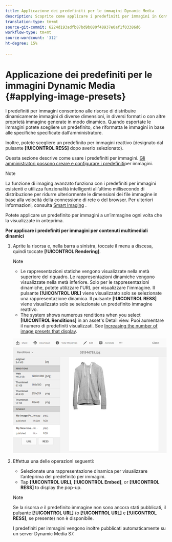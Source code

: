 ```yaml
---
title: Applicazione dei predefiniti per le immagini Dynamic Media
description: Scoprite come applicare i predefiniti per immagini in Contenuti multimediali dinamici
translation-type: tm+mt
source-git-commit: 6224d193adfb87bd9b080f48937e0af1f03386d6
workflow-type: tm+mt
source-wordcount: '312'
ht-degree: 15%

---
```



# Applicazione dei predefiniti per le immagini Dynamic Media {#applying-image-presets}

I predefiniti per immagini consentono alle risorse di distribuire dinamicamente immagini di diverse dimensioni, in diversi formati o con altre proprietà immagine generate in modo dinamico. Quando esportate le immagini potete scegliere un predefinito, che riformatta le immagini in base alle specifiche specificate dall’amministratore.

Inoltre, potete scegliere un predefinito per immagini reattivo (designato dal pulsante **[!UICONTROL RESS]** dopo averlo selezionato).

Questa sezione descrive come usare i predefiniti per immagini. [Gli amministratori possono creare e configurare i predefiniti](managing-image-presets.md)per immagini.

>[!NOTE]
>
>La funzione di imaging avanzato funziona con i predefiniti per immagini esistenti e utilizza funzionalità intelligenti all’ultimo millisecondo di distribuzione per ridurre ulteriormente le dimensioni dei file immagine in base alla velocità della connessione di rete o del browser. Per ulteriori informazioni, consulta [Smart Imaging](imaging-faq.md) .

Potete applicare un predefinito per immagini a un’immagine ogni volta che la visualizzate in anteprima.

**Per applicare i predefiniti per immagini per contenuti multimediali dinamici**

1. Aprite la risorsa e, nella barra a sinistra, toccate il menu a discesa, quindi toccate **[!UICONTROL Rendering]**.

   >[!NOTE]
   >
   >* Le rappresentazioni statiche vengono visualizzate nella metà superiore del riquadro. Le rappresentazioni dinamiche vengono visualizzate nella metà inferiore. Solo per le rappresentazioni dinamiche, potete utilizzare l&#39;URL per visualizzare l&#39;immagine. Il pulsante **[!UICONTROL URL]** viene visualizzato solo se selezionate una rappresentazione dinamica. Il pulsante **[!UICONTROL RESS]** viene visualizzato solo se selezionate un predefinito immagine reattivo.
      >
      >
   * The system shows numerous renditions when you select **[!UICONTROL Renditions]** in an asset&#39;s Detail view. Puoi aumentare il numero di predefiniti visualizzati. See [Increasing the number of image presets that display](managing-image-presets.md#increasing-or-decreasing-the-number-of-image-presets-that-display).


   ![chlimage_1-208](assets/chlimage_1-208.png)

1. Effettua una delle operazioni seguenti:

   * Selezionate una rappresentazione dinamica per visualizzare l’anteprima del predefinito per immagini.
   * Tap **[!UICONTROL URL]**, **[!UICONTROL Embed]**, or **[!UICONTROL RESS]** to display the pop-up.
   >[!NOTE]
   >
   >Se la risorsa *e* il predefinito immagine non sono ancora stati pubblicati, il pulsante **[!UICONTROL URL]** (o **[!UICONTROL URL]** e **[!UICONTROL RESS]**, se presente) non è disponibile.
   >
   >I predefiniti per immagini vengono inoltre pubblicati automaticamente su un server Dynamic Media S7.

